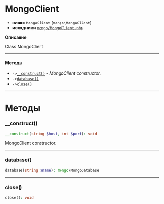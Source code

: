 # MongoClient

- **класс** `MongoClient` (`mongo\MongoClient`)
- **исходники** [`mongo/MongoClient.php`](./src/main/resources/JPHP-INF/sdk/mongo/MongoClient.php)

**Описание**

Class MongoClient

---

#### Методы

- `->`[`__construct()`](#method-__construct) - _MongoClient constructor._
- `->`[`database()`](#method-database)
- `->`[`close()`](#method-close)

---
# Методы

<a name="method-__construct"></a>

### __construct()
```php
__construct(string $host, int $port): void
```
MongoClient constructor.

---

<a name="method-database"></a>

### database()
```php
database(string $name): mongo\MongoDatabase
```

---

<a name="method-close"></a>

### close()
```php
close(): void
```